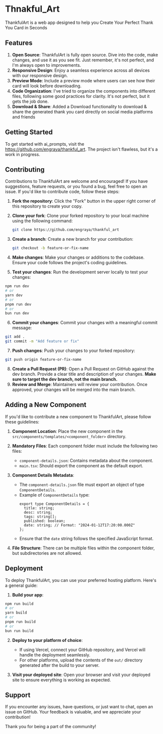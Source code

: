 # Thnakful_Art

ThankfulArt is a web app designed to help you Create Your Perfect Thank You Card in Seconds

## Features

1. **Open Source**: ThankfulArt is fully open source. Dive into the code, make changes, and use it as you see fit. Just remember, it's not perfect, and I'm always open to improvements.
2. **Responsive Design**: Enjoy a seamless experience across all devices with our responsive design.
3. **Preview Mode**: Include a preview mode where users can see how their card will look before downloading.
4. **Code Organization**: I've tried to organize the components into different files, following some good practices for clarity. It's not perfect, but it gets the job done.
5. **Download & Share**: Added a Download functionality to download & share the generated thank you card directly on social media platforms and friends

## Getting Started

To get started with ai_prompts, visit the https://github.com/engraya/thankful_art. The project isn't flawless, but it's a work in progress.

## Contributing

Contributions to ThankfulArt are welcome and encouraged! If you have suggestions, feature requests, or you found a bug, feel free to open an issue. If you'd like to contribute code, follow these steps:

1. **Fork the repository**: Click the "Fork" button in the upper right corner of this repository to create your copy.
2. **Clone your fork**: Clone your forked repository to your local machine using the following command:

   ```bash
   git clone https://github.com/engraya/thankful_art
   ```
3. **Create a branch**: Create a new branch for your contribution:

   ```bash
   git checkout -b feature-or-fix-name
   ```
4. **Make changes**: Make your changes or additions to the codebase. Ensure your code follows the project's coding guidelines.
5. **Test your changes**: Run the development server locally to test your changes:

```bash
npm run dev
# or
yarn dev
# or
pnpm run dev
# or
bun run dev
```

6. **Commit your changes**: Commit your changes with a meaningful commit message:

```bash
git add .
git commit -m "Add feature or fix"
```

7. **Push changes**: Push your changes to your forked repository:

```bash
git push origin feature-or-fix-name
```

8. **Create a Pull Request (PR)**: Open a Pull Request on GitHub against the dev branch. Provide a clear title and description of your changes.
   **Make sure to target the dev branch, not the main branch.**
9. **Review and Merge**: Maintainers will review your contribution. Once approved, your changes will be merged into the main branch.

## Adding a New Component

If you'd like to contribute a new component to ThankfulArt, please follow these guidelines:

1. **Component Location**: Place the new component in the `src/components/templates/<component_folder>` directory.
2. **Mandatory Files**: Each component folder must include the following two files:

   - `component-details.json`: Contains metadata about the component.
   - `main.tsx`: Should export the component as the default export.
3. **Component Details Metadata**:

   - The `component-details.json` file must export an object of type `ComponentDetails`.
   - Example of `ComponentDetails` type:
     ```
     export type ComponentDetails = {
       title: string;
       desc: string;
       tags: string[];
       published: boolean;
       date: string; // Format: "2024-01-12T17:20:00.000Z"
     };
     ```
   - Ensure that the `date` string follows the specified JavaScript format.
4. **File Structure**: There can be multiple files within the component folder, but subdirectories are not allowed.

## Deployment

To deploy ThankfulArt, you can use your preferred hosting platform. Here's a general guide:

1. **Build your app**:

```bash
npm run build
# or
yarn build
# or
pnpm run build
# or
bun run build
```

2. **Deploy to your platform of choice**:

   - If using Vercel, connect your GitHub repository, and Vercel will handle the deployment seamlessly.
   - For other platforms, upload the contents of the `out/` directory generated after the build to your server.
3. **Visit your deployed site**: Open your browser and visit your deployed site to ensure everything is working as expected.

## Support

If you encounter any issues, have questions, or just want to chat, open an issue on GitHub. Your feedback is valuable, and we appreciate your contribution!

Thank you for being a part of the community!

